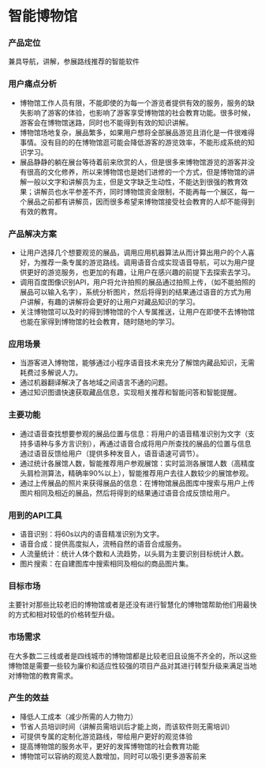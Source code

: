 # 智能博物馆
### 产品定位
兼具导航，讲解，参展路线推荐的智能软件
### 用户痛点分析
* 博物馆工作人员有限，不能即使的为每一个游览者提供有效的服务，服务的缺失影响了游客的体验，也影响了游客享受博物馆的社会教育功能。很多时候，游客会在博物馆迷路，同时也不能得到有效的知识讲解。
* 博物馆场地复杂，展品繁多，如果用户想将全部展品游览且消化是一件很难得事情。没有目的的在博物馆逛可能会降低游客的游览效率，不能形成系统的知识学习。
* 展品静静的躺在展台等待着前来欣赏的人，但是很多来博物馆游览的游客并没有很高的文化修养，所以来博物馆也是她们进修的一个方式，但是博物馆的讲解一般以文字和讲解员为主，但是文字缺乏生动性，不能达到很强的教育效果；讲解员也水平参差不齐，同时博物馆资金限制，不能再每一个展区，每一个展品之前都有讲解员，因而很多希望来博物馆接受社会教育的人却不能得到有效的教育。
### 产品解决方案
* 让用户选择几个想要观览的展品，调用应用机器算法从而计算出用户的个人喜好，为推荐一条专属的游览路线。调用语音合成实现语音导航，可以为用户提供更好的游览服务，也更加的有趣，让用户在感兴趣的前提下去探索去学习。
* 调用百度图像识别API，用户将允许拍照的展品通过拍照上传，（如不能拍照的展品可以输入名字），系统分析图片，然后将得到的结果通过语音的方式为用户讲解，有趣的讲解将会更好的让用户对藏品知识的学习。
* 关注博物馆可以及时的得到博物馆的个人专属推送，让用户在即使不去博物馆也能在家得到博物馆的社会教育，随时随地的学习。
### 应用场景
* 当游客进入博物馆，能够通过小程序语音技术来充分了解馆内藏品知识，无需耗费过多解说人力。
* 通过机器翻译解决了各地域之间语言不通的问题。
* 通过知识图谱快速获取藏品信息，实现相关推荐和智能问答和智能提醒。
### 主要功能
* 通过语音查找想要参观的展品位置与信息：将用户的语音精准识别为文字（支持多语种与多方言识别），再通过语音合成将用户所查找的展品的位置与信息通过语音反馈给用户（提供多种发音人，语音语速可调节）。
* 通过统计各展馆人数，智能推荐用户参观展馆：实时监测各展馆人数（高精度头肩检测算法，精确率90%以上），智能推荐用户去往人数较少的展馆参观。
* 通过上传展品的照片来获得展品的信息：在博物馆展品图库中搜索与用户上传图片相同及相近的展品，然后将得到的结果通过语音合成反馈给用户。
### 用到的API工具
* 语音识别：将60s以内的语音精准识别为文字。
* 语音合成：提供高度拟人，流畅自然的语音合成服务。
* 人流量统计：统计人体个数和人流趋势，以头肩为主要识别目标统计人数。
* 图片搜索：在自建图库中搜索相同及相似的商品图片集。
### 目标市场
主要针对那些比较老旧的博物馆或者是还没有进行智慧化的博物馆帮助他们用最快的方式和相对较低的价格转型升级。
### 市场需求
在大多数二三线或者是四线城市的博物馆都是比较老旧且设施不齐全的，所以这些博物馆是需要一些较为廉价和适应性较强的项目产品对其进行转型升级来满足当地对博物馆的教育需求。
### 产生的效益
* 降低人工成本（减少所需的人力物力）
* 节省人员培训时间（讲解员需培训后才能上岗，而该软件则无需培训）
* 可提供专属的定制化游览路线，带给用户更好的观览体验
* 提高博物馆的服务水平，更好的发挥博物馆的社会教育功能
* 博物馆可以容纳的观览人数增加，同时可以吸引更多游客前来


